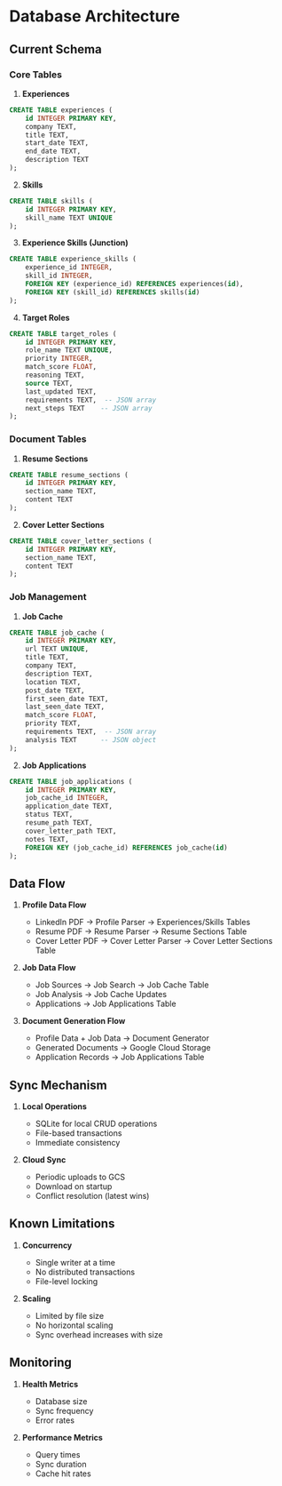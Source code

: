 # Database Architecture

## Current Schema

### Core Tables

1. **Experiences**
```sql
CREATE TABLE experiences (
    id INTEGER PRIMARY KEY,
    company TEXT,
    title TEXT,
    start_date TEXT,
    end_date TEXT,
    description TEXT
);
```

2. **Skills**
```sql
CREATE TABLE skills (
    id INTEGER PRIMARY KEY,
    skill_name TEXT UNIQUE
);
```

3. **Experience Skills (Junction)**
```sql
CREATE TABLE experience_skills (
    experience_id INTEGER,
    skill_id INTEGER,
    FOREIGN KEY (experience_id) REFERENCES experiences(id),
    FOREIGN KEY (skill_id) REFERENCES skills(id)
);
```

4. **Target Roles**
```sql
CREATE TABLE target_roles (
    id INTEGER PRIMARY KEY,
    role_name TEXT UNIQUE,
    priority INTEGER,
    match_score FLOAT,
    reasoning TEXT,
    source TEXT,
    last_updated TEXT,
    requirements TEXT,  -- JSON array
    next_steps TEXT    -- JSON array
);
```

### Document Tables

1. **Resume Sections**
```sql
CREATE TABLE resume_sections (
    id INTEGER PRIMARY KEY,
    section_name TEXT,
    content TEXT
);
```

2. **Cover Letter Sections**
```sql
CREATE TABLE cover_letter_sections (
    id INTEGER PRIMARY KEY,
    section_name TEXT,
    content TEXT
);
```

### Job Management

1. **Job Cache**
```sql
CREATE TABLE job_cache (
    id INTEGER PRIMARY KEY,
    url TEXT UNIQUE,
    title TEXT,
    company TEXT,
    description TEXT,
    location TEXT,
    post_date TEXT,
    first_seen_date TEXT,
    last_seen_date TEXT,
    match_score FLOAT,
    priority TEXT,
    requirements TEXT,  -- JSON array
    analysis TEXT      -- JSON object
);
```

2. **Job Applications**
```sql
CREATE TABLE job_applications (
    id INTEGER PRIMARY KEY,
    job_cache_id INTEGER,
    application_date TEXT,
    status TEXT,
    resume_path TEXT,
    cover_letter_path TEXT,
    notes TEXT,
    FOREIGN KEY (job_cache_id) REFERENCES job_cache(id)
);
```

## Data Flow

1. **Profile Data Flow**
   - LinkedIn PDF -> Profile Parser -> Experiences/Skills Tables
   - Resume PDF -> Resume Parser -> Resume Sections Table
   - Cover Letter PDF -> Cover Letter Parser -> Cover Letter Sections Table

2. **Job Data Flow**
   - Job Sources -> Job Search -> Job Cache Table
   - Job Analysis -> Job Cache Updates
   - Applications -> Job Applications Table

3. **Document Generation Flow**
   - Profile Data + Job Data -> Document Generator
   - Generated Documents -> Google Cloud Storage
   - Application Records -> Job Applications Table

## Sync Mechanism

1. **Local Operations**
   - SQLite for local CRUD operations
   - File-based transactions
   - Immediate consistency

2. **Cloud Sync**
   - Periodic uploads to GCS
   - Download on startup
   - Conflict resolution (latest wins)

## Known Limitations

1. **Concurrency**
   - Single writer at a time
   - No distributed transactions
   - File-level locking

2. **Scaling**
   - Limited by file size
   - No horizontal scaling
   - Sync overhead increases with size

## Monitoring

1. **Health Metrics**
   - Database size
   - Sync frequency
   - Error rates

2. **Performance Metrics**
   - Query times
   - Sync duration
   - Cache hit rates
